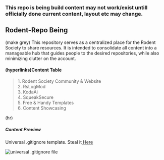 <h3 color="red">This repo is being build content may not work/exist untill officially done current content, layout etc may change.</h3>
<h2>Rodent-Repo Being</h2>
<p>
    (make grey) This repository serves as a centralized place for the Rodent Society to share resources.
    It is intended to consolidate all content into a manageable hub that guides people to the desired repositories,
    while also minimizing clutter on the account.
</p>
<h4>(hyperlinks)Content Table</h4>

<blockquote>
    1. Rodent Society Community & Website<br>
    2. RsLogMod<br>
    3. KodaAi<br>
    4. SqueakSecure<br>
    5. Free & Handy Templates<br>
    6. Content Showcasing
</blockquote>
(hr)
<h5>Content Preview</h5>

<div></div>
<p>Universal .gitignore template. Steal it<a href="https://github.com/D-3-X/Rodent-Repo/templates/.gitignore"> Here</a></p>
<img src="https://github.com/user-attachments/assets/38b7a388-0888-4004-9e43-c2028e76787d" alt="universal .gitignore file">
